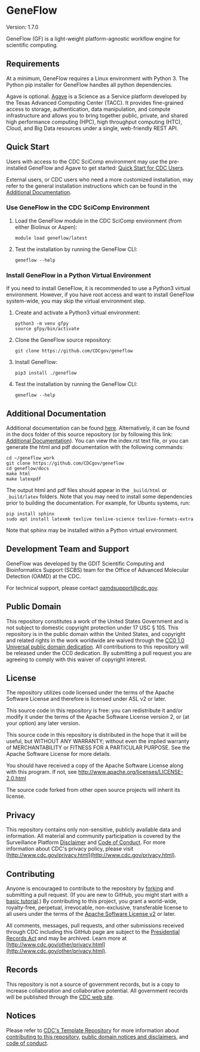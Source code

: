# GeneFlow

Version: 1.7.0

GeneFlow (GF) is a light-weight platform-agnostic workflow engine for scientific computing.

## Requirements

At a minimum, GeneFlow requires a Linux environment with Python 3. The Python pip installer for GeneFlow handles all python dependencies.

Agave is optional.  [Agave](https://tacc-cloud.readthedocs.io/projects/agave/en/latest/index.html) is a Science as a Service platform developed by the Texas Advanced Computing Center (TACC).  It provides fine-grained access to storage, authentication, data manipulation, and compute infrastructure and allows you to bring together public, private, and shared high performance computing (HPC), high throughput computing (HTC), Cloud, and Big Data resources under a single, web-friendly REST API.

## Quick Start

Users with access to the CDC SciComp environment may use the pre-installed GeneFlow and Agave to get started: [Quick Start for CDC Users](#use-geneflow-in-the-cdc-scicomp-environment).

External users, or CDC users who need a more customized installation, may refer to the general installation instructions which can be found in the [Additional Documentation](#additional-documentation).

### Use GeneFlow in the CDC SciComp Environment

1. Load the GeneFlow module in the CDC SciComp environment (from either Biolinux or Aspen):

    ```
    module load geneflow/latest
    ```

2. Test the installation by running the GeneFlow CLI:

    ```
    geneflow --help
    ```

### Install GeneFlow in a Python Virtual Environment

If you need to install GeneFlow, it is recommended to use a Python3 virtual environment. However, if you have root access and want to install GeneFlow system-wide, you may skip the virtual environment step.

1.  Create and activate a Python3 virtual environment:

    ```
    python3 -m venv gfpy
    source gfpy/bin/activate
    ```

2.  Clone the GeneFlow source repository:

    ```
    git clone https://github.com/CDCgov/geneflow
    ```

3.  Install GeneFlow:

    ```
    pip3 install ./geneflow
    ```

4.  Test the installation by running the GeneFlow CLI:

    ```
    geneflow --help
    ```

## Additional Documentation

Additional documentation can be found [here](https://geneflow.gitlab.io/). Alternatively, it can be found in the docs folder of this source repository (or by following this link: [Additional Documentation](docs/index.rst)). You can view the index.rst text file, or you can generate the html and pdf documentation with the following commands:

```
cd ~/geneflow_work
git clone https://github.com/CDCgov/geneflow
cd geneflow/docs
make html
make latexpdf
```

The output html and pdf files should appear in the `_build/html` or `_build/latex` folders. Note that you may need to install some dependencies prior to building the documentation. For example, for Ubuntu systems, run:

```
pip install sphinx
sudo apt install latexmk texlive texlive-science texlive-formats-extra
```

Note that sphinx may be installed within a Python virtual environment.

## Development Team and Support

GeneFlow was developed by the GDIT Scientific Computing and Bioinformatics Support (SCBS) team for the Office of Advanced Molecular Detection (OAMD) at the CDC.

For technical support, please contact oamdsupport@cdc.gov.
  
## Public Domain

This repository constitutes a work of the United States Government and is not
subject to domestic copyright protection under 17 USC § 105. This repository is in
the public domain within the United States, and copyright and related rights in
the work worldwide are waived through the [CC0 1.0 Universal public domain dedication](https://creativecommons.org/publicdomain/zero/1.0/).
All contributions to this repository will be released under the CC0 dedication. By
submitting a pull request you are agreeing to comply with this waiver of
copyright interest.

## License

The repository utilizes code licensed under the terms of the Apache Software
License and therefore is licensed under ASL v2 or later.

This source code in this repository is free: you can redistribute it and/or modify it under
the terms of the Apache Software License version 2, or (at your option) any
later version.

This source code in this repository is distributed in the hope that it will be useful, but WITHOUT ANY
WARRANTY; without even the implied warranty of MERCHANTABILITY or FITNESS FOR A
PARTICULAR PURPOSE. See the Apache Software License for more details.

You should have received a copy of the Apache Software License along with this
program. If not, see http://www.apache.org/licenses/LICENSE-2.0.html

The source code forked from other open source projects will inherit its license.

## Privacy

This repository contains only non-sensitive, publicly available data and
information. All material and community participation is covered by the
Surveillance Platform [Disclaimer](https://github.com/CDCgov/template/blob/master/DISCLAIMER.md)
and [Code of Conduct](https://github.com/CDCgov/template/blob/master/code-of-conduct.md).
For more information about CDC's privacy policy, please visit [http://www.cdc.gov/privacy.html](http://www.cdc.gov/privacy.html).

## Contributing

Anyone is encouraged to contribute to the repository by [forking](https://help.github.com/articles/fork-a-repo)
and submitting a pull request. (If you are new to GitHub, you might start with a
[basic tutorial](https://help.github.com/articles/set-up-git).) By contributing
to this project, you grant a world-wide, royalty-free, perpetual, irrevocable,
non-exclusive, transferable license to all users under the terms of the
[Apache Software License v2](http://www.apache.org/licenses/LICENSE-2.0.html) or
later.

All comments, messages, pull requests, and other submissions received through
CDC including this GitHub page are subject to the [Presidential Records Act](http://www.archives.gov/about/laws/presidential-records.html)
and may be archived. Learn more at [http://www.cdc.gov/other/privacy.html](http://www.cdc.gov/other/privacy.html).

## Records

This repository is not a source of government records, but is a copy to increase
collaboration and collaborative potential. All government records will be
published through the [CDC web site](http://www.cdc.gov).

## Notices

Please refer to [CDC's Template Repository](https://github.com/CDCgov/template)
for more information about [contributing to this repository](https://github.com/CDCgov/template/blob/master/CONTRIBUTING.md),
[public domain notices and disclaimers](https://github.com/CDCgov/template/blob/master/DISCLAIMER.md),
and [code of conduct](https://github.com/CDCgov/template/blob/master/code-of-conduct.md).

